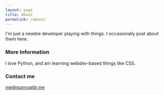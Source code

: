 ```yaml
---
layout: page
title: About
permalink: /about/
---
```


I'm just a newbie developer playing with things.  I occasionally post about them here.

### More Information

I love Python, and am learning webdev-based things like CSS.

### Contact me

[me@gunnvaldr.me](mailto:me@gunnvaldr.me)